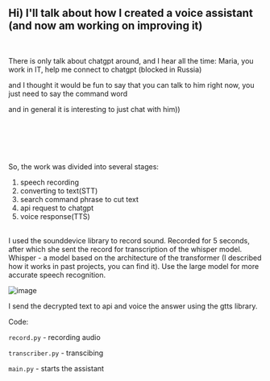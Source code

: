 ## Hi) I'll talk about how I created a voice assistant (and now am working on improving it)

<br>

There is only talk about chatgpt around, and I hear all the time: Maria, you work in IT, help me connect to chatgpt (blocked in Russia)

and I thought it would be fun to say that you can talk to him right now, you just need to say the command word

and in general it is interesting to just chat with him))

<br><br>
---------------------------------------------------------
So, the work was divided into several stages: 
1. speech recording
2. converting to text(STT)
3. search command phrase to cut text
4. api request to chatgpt
5. voice response(TTS)
<br><br>


I used the sounddevice library to record sound. Recorded for 5 seconds, after which she sent the record for transcription of the whisper model.
Whisper - a model based on the architecture of the transformer (I described how it works in past projects, you can find it). Use the large model for more accurate speech recognition.

![image](https://user-images.githubusercontent.com/109607272/236423588-cbcc38b9-5aa7-4727-8306-7c37137fc99a.png)

I send the decrypted text to api and voice the answer using the gtts library.

Code:

`record.py` - recording audio

`transcriber.py` - transcibing

`main.py` - starts the assistant

